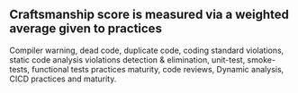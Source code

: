  
## Craftsmanship score is measured via a weighted average given to practices

 Compiler warning, 
 dead code,
 duplicate code, 
 coding standard violations, 
 static code analysis violations detection & elimination, 
 unit-test, 
 smoke-tests, 
 functional tests practices
 maturity, 
 code reviews,
 Dynamic analysis,
 CICD practices and maturity.
